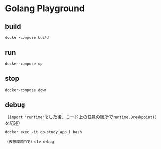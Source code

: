 # Golang Playground

## build
`docker-compose build`

## run
`docker-compose up`

## stop
`docker-compose down`

## debug

（`import "runtime"`をした後、コード上の任意の箇所で`runtime.Breakpoint()`を記述）

`docker exec -it go-study_app_1 bash`

`（仮想環境内で）dlv debug`
